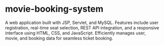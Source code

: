 # movie-booking-system
A web application built with JSP, Servlet, and MySQL. Features include user registration, real-time seat selection, REST API integration, and a responsive interface using HTML, CSS, and JavaScript. Efficiently manages user, movie, and booking data for seamless ticket booking.
